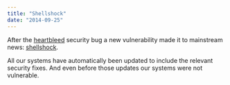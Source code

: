 ```yaml
---
title: "Shellshock"
date: "2014-09-25"
---
```


After the [heartbleed](http://heartbleed.com/) security bug a new vulnerability made it to mainstream news: [shellshock](http://www.cnet.com/news/bigger-than-heartbleed-bash-bug-could-leave-it-systems-shellshocked/).

All our systems have automatically been updated to include the relevant security fixes. And even before those updates our systems were not vulnerable.
